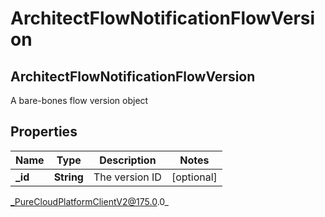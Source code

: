 # ArchitectFlowNotificationFlowVersion

## ArchitectFlowNotificationFlowVersion
A bare-bones flow version object

## Properties

|Name | Type | Description | Notes|
|------------ | ------------- | ------------- | -------------|
| **_id** | **String** | The version ID | [optional] |



_PureCloudPlatformClientV2@175.0.0_
